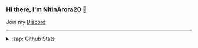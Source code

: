 ### Hi there, I'm NitinArora20 👋

Join my [Discord](https://discord.gg/XZeZS4q35h)

---


<details>
  <summary>:zap: Github Stats</summary>

  <img align="left" alt="NitinArora20's Github Stats" src="https://github-readme-stats.codestackr.vercel.app/api?username=NitinArora20&amp;show_icons=true&amp;hide_border=true&amp;count_private=true" style="max-width:100%;">

</details>
